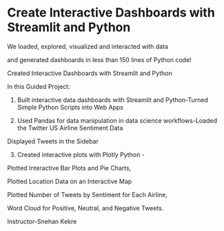 # Create Interactive Dashboards with Streamlit and Python

We loaded, explored, visualized and interacted with data

and generated dashboards in less than 150 lines of Python code!

Created Interactive Dashboards with Streamlit and Python



In this Guided Project:



1. Built interactive data dashboards with Streamlit and Python-Turned  Simple Python Scripts into Web Apps

2. Used Pandas for data manipulation in data science workflows-Loaded the Twitter US Airline Sentiment Data

Displayed Tweets in the Sidebar

3. Created interactive plots with Plotly Python -

Plotted Interactive Bar Plots and Pie Charts,

Plotted Location Data on an Interactive Map

Plotted Number of Tweets by Sentiment for Each Airline,

Word Cloud for Positive, Neutral, and Negative Tweets.

Instructor-Snehan Kekre 
